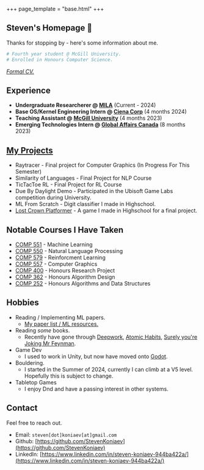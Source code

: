 +++
page_template = "base.html"
+++

## Steven's Homepage 🐸

Thanks for stopping by - here's some information about me.

```python
# Fourth year student @ McGill University.
# Enrolled in Honours Computer Science.
```

*[Formal CV.](Resume_Steven_Koniaev.pdf)*


## Experience 

- **Undergraduate Researcherer @ [MILA](https://mila.quebec/en)** (Current - 2024)
- **Base OS/Kernel Engineering Intern @ [Ciena Corp](https://www.ciena.com/)** (4 months 2024)
- **Teaching Assistant @ [McGill University](https://www.mcgill.ca/study/2024-2025/courses/comp-273)** (4 months 2023)
- **Emerging Technologies Intern @ [Global Affairs Canada](https://www.international.gc.ca/global-affairs-affaires-mondiales/home-accueil.aspx?lang=eng)** (8 months 2023)

## [My Projects](./portfolio)

- Raytracer - Final project for Computer Graphics (In Progress For This Semester)
- Similarity of Languages - Final Project for NLP Course
- TicTacToe RL - Final Project for RL Course
- Due By Daylight Demo - Participated in the Ubisoft Game Labs competition during University.
- ML From Scratch - Digit classifier I made in Highschool.
- [Lost Crown Platformer](https://www.youtube.com/watch?v=IISEOackknA) - A game I made in Highschool for a final project.

## Notable Courses I Have Taken
- [COMP 551](https://www.mcgill.ca/study/2024-2025/courses/comp-551) - Machine Learning
- [COMP 550](https://www.mcgill.ca/study/2024-2025/courses/comp-550) - Natural Language Processing
- [COMP 579](https://www.mcgill.ca/study/2024-2025/courses/comp-579) - Reinforcment Learning
- [COMP 557](https://www.mcgill.ca/study/2024-2025/courses/comp-557) - Computer Graphics
- [COMP 400](./research) - Honours Research Project
- [COMP 362](https://www.mcgill.ca/study/2024-2025/courses/comp-362) - Honours Algorithm Design
- [COMP 252](https://luc.devroye.org/252.html) - Honours Algorithms and Data Structures 

## Hobbies
- Reading / Implementing ML papers.
  - [My paper list / ML resources.](./resources)
- Reading *some* books.
  - Recently have gone through [Deepwork](https://calnewport.com/deep-work-rules-for-focused-success-in-a-distracted-world/), [Atomic Habits](https://jamesclear.com/atomic-habits), [Surely you're Joking Mr Feynman](https://en.wikipedia.org/wiki/Surely_You%27re_Joking,_Mr._Feynman!).
- Game Dev
  - I used to work in Unity, but now have moved onto [Godot](https://godot.foundation/).
- Bouldering.
  - I started in the Summer of 2024, currently I can climb at a V5 level. Hopefully this is subject to change.
- Tabletop Games
  - I enjoy Dnd and have a passing interest in other systems.

## Contact
Feel free to reach out.

- Email: `steven[dot]koniaev[at]gmail.com`
- Github: [https://github.com/StevenKoniaev](https://github.com/StevenKoniaev)
- LinkedIn: [https://www.linkedin.com/in/steven-koniaev-944ba422a/](https://www.linkedin.com/in/steven-koniaev-944ba422a/)

